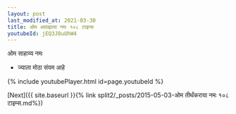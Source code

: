 ```yaml
---
layout: post
last_modified_at: 2021-03-30
title: ओम अग्राह्याया नमः १०८ टाइम्स
youtubeId: jEQ3J8uUhW4
---
```

 
 
 ओम साहाय्य नमः  
 
 -  ज्याला मोठा संयम आहे 
 
  
 
  
 
 
 
 
 
 


{% include youtubePlayer.html id=page.youtubeId %}
 
[Next]({{ site.baseurl }}{% link  split2/_posts/2015-05-03-ओम तीर्थंकराया नमः १०८ टाइम्स.md%})
 

